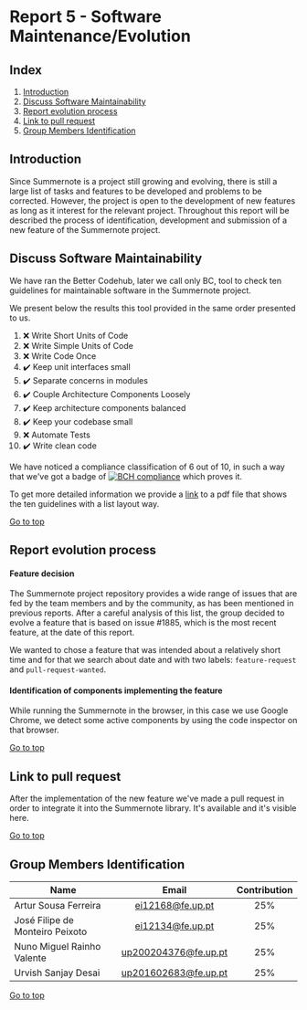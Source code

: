 <a name="TOP"> </a>
# Report 5 - Software Maintenance/Evolution 

## Index
1. [Introduction](#Introduction)
2. [Discuss Software Maintainability](#DiscussSoftwareMaintainability)
3. [Report evolution process](#Reportevolutionprocess)
4. [Link to pull request](#Linktopullrequest)
5. [Group Members Identification](#Group)

<a name="Introduction"> </a>
## Introduction

Since Summernote is a project still growing and evolving, there is still a large list of tasks and features to be developed and problems to be corrected. However, the project is open to the development of new features as long 
as it interest for the relevant project. Throughout this report will be described the process of identification, development and submission of a new feature of the Summernote project.

<a name="DiscussSoftwareMaintainability"> </a>
## Discuss Software Maintainability

We have ran the Better Codehub, later we call only BC, tool to check ten guidelines for maintainable software in the Summernote project.

We present below the results this tool provided in the same order presented to us. 

1. :x: Write Short Units of Code
2. :x: Write Simple Units of Code
3. :x: Write Code Once
4. :heavy_check_mark: Keep unit interfaces small
5. :heavy_check_mark: Separate concerns in modules
6. :heavy_check_mark: Couple Architecture Components Loosely
7. :heavy_check_mark: Keep architecture components balanced
8. :heavy_check_mark: Keep your codebase small
9. :x: Automate Tests
10. :heavy_check_mark: Write clean code

We have noticed a compliance classification of 6 out of 10, in such a way that we've got a badge of [![BCH compliance](https://bettercodehub.com/edge/badge/ei12134/summernote)](https://bettercodehub.com) which proves it.

To get more detailed information we provide a [link](resources/BetterCodeHub.pdf) to a pdf file that shows the ten guidelines with a list layout way.

[Go to top](#TOP)
<a name="Reportevolutionprocess">
## Report evolution process

#### Feature decision

The Summernote project repository provides a wide range of issues that are fed by the team members and by the community, as has been mentioned in previous reports. After a careful analysis of this list, the group decided to evolve a feature that is based on issue #1885, which is the most recent feature, at the date of this report.

We wanted to chose a feature that was intended about a relatively short time and for that we search about date and with two labels: `feature-request` and `pull-request-wanted`.

#### Identification of components implementing the feature  

While running the Summernote in the browser, in this case we use Google Chrome, we detect some active components by using the code inspector on that browser. 

[Go to top](#TOP)
<a name="Linktopullrequest"> </a>
## Link to pull request

After the implementation of the new feature we've made a pull request in order to integrate it into the Summernote library. It's available and it's visible here.

[Go to top](#TOP)
<a name="Group"> </a>
## Group Members Identification 

|               Name              |         Email        | Contribution |
|---------------------------------|:--------------------:|:------------:|
| Artur Sousa Ferreira            | ei12168@fe.up.pt     |      25%     |
| José Filipe de Monteiro Peixoto | ei12134@fe.up.pt     |      25%     |
| Nuno Miguel Rainho Valente      | up200204376@fe.up.pt |      25%     |
| Urvish Sanjay Desai             | up201602683@fe.up.pt |      25%     |

[Go to top](#TOP)
